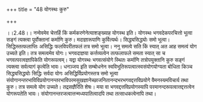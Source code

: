 +++
title = "48 योगस्थः कुरु"

+++
  
  
।।2.48।। नन्वेवमेव चेत्तर्हि किं कर्मकरणेनेत्याशङ्ख्याह योगस्थ इति।
योगस्थः भगवदेकपरचित्तो भूत्वा सङ्गं त्यक्त्वा पूर्वोक्तानां कर्माणि
कुरु। मदाज्ञारूपाणि कुर्वित्यर्थः। सिद्ध्यसिद्ध्योः समो भूत्वा।
सिद्धिस्तत्फलाप्तिः असिद्धिः फलविपरीतफलं तत्र समो भूत्वा। ननु समत्वे सति
किं स्यात् अत आह समत्वं योग उच्यते इति। तत्र समत्वमेव योगः। भगवदाज्ञया
कर्त्तव्यत्वेन तत्फलाफले समता स्यात् सा च भगवत्परत्वज्ञापिकेति
योगरूपत्वम्। यद्वा योगस्थः भगवत्संयोगे स्थितः कर्माणि तत्रोपयुक्तानि
कुरु सङ्गं त्यक्त्वा सर्वत्यागं कृत्वेति भावः। धनञ्जय इति सम्बोधनेन
स्वविभूतिरूपत्वात्स्वसंयोगयोग्यता बोधिता किञ्च सिद्ध्यसिद्ध्योः सिद्धिः
सर्वदा योगः असिद्धिर्विप्रयोगस्तत्र समो भूत्वा
संयोगानन्तरभाविविप्रयोगानन्तरभाविपरमसुखज्ञानेच्छाजनितानन्दभरभगवद्दत्तविप्रयोगे
वैमनस्यमविचार्य तथा कुरु। तत्र समत्वे योग उच्यते। तद्रसज्ञैरिति शेषः।
मया वा भगवद्दत्तविप्रयोगस्यापि परमानन्दरूपत्वात्तद्दत्तत्वेन योगरूपतेति
भावः। संयोगानन्तरजत्वात्तन्मध्यपातित्वादपि तथा तत्साधकत्वेनापि तथा।  
  
  
  
